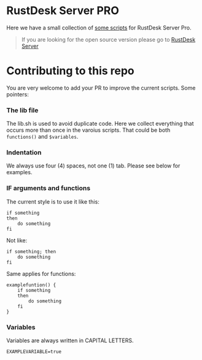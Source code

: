 # RustDesk Server PRO
Here we have a small collection of [some scripts](https://rustdesk.com/docs/en/self-host/rustdesk-server-pro/installscript/) for RustDesk Server Pro.

> If you are looking for the open source version please go to [RustDesk Server](https://github.com/rustdesk/rustdesk-server)

# Contributing to this repo

You are very welcome to add your PR to improve the current scripts. Some pointers:

### The lib file

The lib.sh is used to avoid duplicate code. Here we collect everything that occurs more than once in the varoius scripts. That could be both `functions()` and `$variables`.

### Indentation

We always use four (4) spaces, not one (1) tab. Please see below for examples.

### IF arguments and functions

The current style is to use it like this:

```
if something
then
    do something
fi
```
Not like:
```
if something; then
    do something
fi
```

Same applies for functions:

```
examplefuntion() {
    if something
    then
        do something
    fi
}
```

### Variables

Variables are always written in CAPITAL LETTERS.

```
EXAMPLEVARIABLE=true
```
